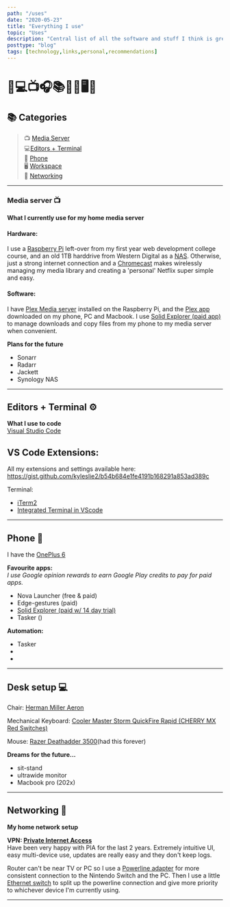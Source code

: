 ```yaml
---
path: "/uses"
date: "2020-05-23"
title: "Everything I use"
topic: "Uses"
description: "Central list of all the software and stuff I think is great"
posttype: "blog"
tags: [technology,links,personal,recommendations]
---
```

# 🧰💻📺🎧📚📲📂🖥📡

## 📚 Categories

>   📺 [Media Server](#media-server-)  
>   💻[Editors + Terminal](#editors-+-terminal-)  
>   📲 [Phone](#phone-)  
>   🖥 [Workspace](#workspace-)  
>   📡 [Networking](#networking-)  

---

### Media server 📺
**What I currently use for my home media server**

#### Hardware:
I use a [Raspberry Pi](https://www.raspberrypi.org/) left-over from my first year web development college course, and an old 1TB harddrive from Western Digital as a [NAS](https://pimylifeup.com/raspberry-pi-nas/). Otherwise, just a strong internet connection and a [Chromecast](https://store.google.com/ca/product/chromecast) makes wirelessly managing my media library and creating a 'personal' Netflix super simple and easy.

#### Software:
I have [Plex Media server](https://www.plex.tv/en-ca/media-server-downloads/) installed on the Raspberry Pi, and the [Plex app](https://www.plex.tv/en-ca/media-server-downloads/#plex-app) downloaded on my phone, PC and Macbook. I use [Solid Explorer (paid app)](https://play.google.com/store/apps/details?id=pl.solidexplorer2&hl=en_CA) to manage downloads and copy files from my phone to my media server when convenient.

**Plans for the future**
- Sonarr
- Radarr
- Jackett
- Synology NAS


---

## Editors + Terminal ⚙
**What I use to code**  
[Visual Studio Code](https://code.visualstudio.com/)

VS Code Extensions:  
- 

All my extensions and settings available here:  
https://gist.github.com/kyleslie2/b54b684e1fe4191b168291a853ad389c

Terminal:
- [iTerm2](https://www.iterm2.com/)
- [Integrated Terminal in VScode](https://code.visualstudio.com/docs/editor/integrated-terminal)


---

## Phone 📲 
I have the [OnePlus 6](https://www.oneplus.com/ca_en/6)

**Favourite apps:**  
_I use Google opinion rewards to earn Google Play credits to pay for paid apps._
- Nova Launcher (free & paid)
- Edge-gestures (paid)
- [Solid Explorer (paid w/ 14 day trial)](https://play.google.com/store/apps/details?id=pl.solidexplorer2&hl=en_CA)
- Tasker ()

**Automation:**
- Tasker
- 
- 

---

## Desk setup 💻
Chair: [Herman Miller Aeron](https://www.hermanmiller.com/products/seating/office-chairs/aeron-chairs/)

Mechanical Keyboard: [Cooler Master Storm QuickFire Rapid (CHERRY MX Red Switches)](https://www.coolermaster.com/catalog/peripheral/keyboards/quick-fire-rapid/)

Mouse: [Razer Deathadder 3500](https://www.amazon.ca/Razer-Deathadder-Precision-Infrared-Version/dp/B00D8ZDNCQ)(had this forever)

**Dreams for the future...**
- sit-stand
- ultrawide monitor
- Macbook pro (202x)

---

## Networking 📡
**My home network setup**

**VPN: [Private Internet Access](https://www.privateinternetaccess.com/)**  
Have been very happy with PIA for the last 2 years. Extremely intuitive UI, easy multi-device use, updates are really easy and they don't keep logs.


Router can't be near TV or PC so I use a [Powerline adapter](https://www.amazon.ca/Powerline-Network-Adapters/b?ie=UTF8&node=3312820011) for more consistent connection to the Nintendo Switch and the PC. Then I use a little [Ethernet switch](https://www.amazon.ca/TP-Link-TL-SF1005D-5-port-100Mbps-Desktop/dp/B000FNFSPY/ref=sr_1_12?fst=as%3Aoff&qid=1590843592&refinements=p_n_feature_two_browse-bin%3A7322393011&rnid=7322391011&s=electronics&sr=1-12) to split up the powerline connection and give more priority to whichever device I'm currently using.

---



